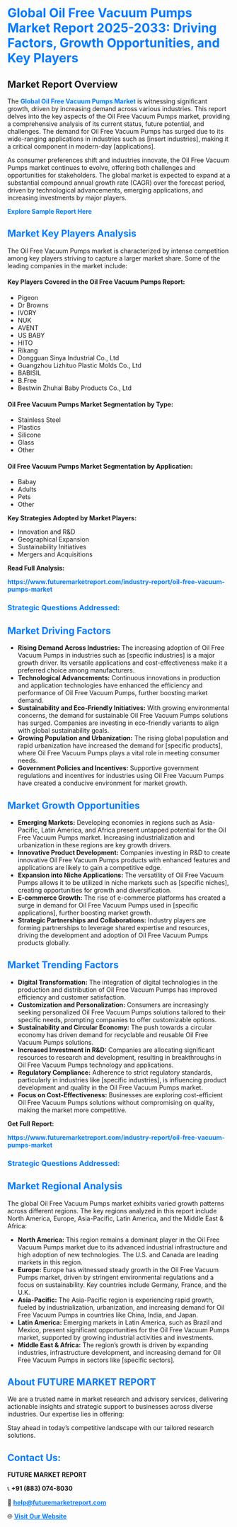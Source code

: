 <h1 style="color: #007BFF;">Global Oil Free Vacuum Pumps Market Report 2025-2033: Driving Factors, Growth Opportunities, and Key Players</h1>

<section id="overview">
<h2>Market Report Overview</h2>
<p>The <a href="https://www.futuremarketreport.com/industry-report/oil-free-vacuum-pumps-market" style="color: #007BFF; text-decoration: none;"><strong>Global Oil Free Vacuum Pumps Market</strong></a> is witnessing significant growth, driven by increasing demand across various industries. This report delves into the key aspects of the Oil Free Vacuum Pumps market, providing a comprehensive analysis of its current status, future potential, and challenges. The demand for Oil Free Vacuum Pumps has surged due to its wide-ranging applications in industries such as [insert industries], making it a critical component in modern-day [applications].</p>
<p>As consumer preferences shift and industries innovate, the Oil Free Vacuum Pumps market continues to evolve, offering both challenges and opportunities for stakeholders. The global market is expected to expand at a substantial compound annual growth rate (CAGR) over the forecast period, driven by technological advancements, emerging applications, and increasing investments by major players.</p>
</section>

<section id="overview">
<p><a href="https://www.futuremarketreport.com/request-sample/reportId=32456" style="color: #007BFF; text-decoration: none;"><strong>Explore Sample Report Here</strong></a></p>
</section>

<section id="key-players">
<h2 style="color: #007BFF;">Market Key Players Analysis</h2>
<p>The Oil Free Vacuum Pumps market is characterized by intense competition among key players striving to capture a larger market share. Some of the leading companies in the market include:</p>
<h4>Key Players Covered in the Oil Free Vacuum Pumps Report:</h4>
<ul><li>Pigeon</li><li>Dr Browns</li><li>IVORY</li><li>NUK</li><li>AVENT</li><li>US BABY</li><li>HITO</li><li>Rikang</li><li>Dongguan Sinya Industrial Co., Ltd</li><li>Guangzhou Lizhituo Plastic Molds Co., Ltd</li><li>BABISIL</li><li>B.Free</li><li>Bestwin Zhuhai Baby Products Co., Ltd</li></ul>
<h4>Oil Free Vacuum Pumps Market Segmentation by Type:</h4>
<ul><li>Stainless Steel</li><li>Plastics</li><li>Silicone</li><li>Glass</li><li>Other</li></ul>

<h4>Oil Free Vacuum Pumps Market Segmentation by Application:</h4>
<ul><li>Babay</li><li>Adults</li><li>Pets</li><li>Other</li></ul>
<p><strong>Key Strategies Adopted by Market Players:</strong></p>
<ul>
<li>Innovation and R&D</li>
<li>Geographical Expansion</li>
<li>Sustainability Initiatives</li>
<li>Mergers and Acquisitions</li>
</ul>
</section>

<section>
<p><strong>Read Full Analysis: </strong></p><a href="https://www.futuremarketreport.com/industry-report/oil-free-vacuum-pumps-market" style="color: #007BFF; text-decoration: none;"><strong>https://www.futuremarketreport.com/industry-report/oil-free-vacuum-pumps-market</strong></a>
<h3 style="color: #007BFF;">Strategic Questions Addressed:</h3>
</section>

<section id="driving-factors">
<h2 style="color: #007BFF;">Market Driving Factors</h2>
<ul>
<li><strong>Rising Demand Across Industries:</strong> The increasing adoption of Oil Free Vacuum Pumps in industries such as [specific industries] is a major growth driver. Its versatile applications and cost-effectiveness make it a preferred choice among manufacturers.</li>
<li><strong>Technological Advancements:</strong> Continuous innovations in production and application technologies have enhanced the efficiency and performance of Oil Free Vacuum Pumps, further boosting market demand.</li>
<li><strong>Sustainability and Eco-Friendly Initiatives:</strong> With growing environmental concerns, the demand for sustainable Oil Free Vacuum Pumps solutions has surged. Companies are investing in eco-friendly variants to align with global sustainability goals.</li>
<li><strong>Growing Population and Urbanization:</strong> The rising global population and rapid urbanization have increased the demand for [specific products], where Oil Free Vacuum Pumps plays a vital role in meeting consumer needs.</li>
<li><strong>Government Policies and Incentives:</strong> Supportive government regulations and incentives for industries using Oil Free Vacuum Pumps have created a conducive environment for market growth.</li>
</ul>
</section>

<section id="growth-opportunities">
<h2 style="color: #007BFF;">Market Growth Opportunities</h2>
<ul>
<li><strong>Emerging Markets:</strong> Developing economies in regions such as Asia-Pacific, Latin America, and Africa present untapped potential for the Oil Free Vacuum Pumps market. Increasing industrialization and urbanization in these regions are key growth drivers.</li>
<li><strong>Innovative Product Development:</strong> Companies investing in R&D to create innovative Oil Free Vacuum Pumps products with enhanced features and applications are likely to gain a competitive edge.</li>
<li><strong>Expansion into Niche Applications:</strong> The versatility of Oil Free Vacuum Pumps allows it to be utilized in niche markets such as [specific niches], creating opportunities for growth and diversification.</li>
<li><strong>E-commerce Growth:</strong> The rise of e-commerce platforms has created a surge in demand for Oil Free Vacuum Pumps used in [specific applications], further boosting market growth.</li>
<li><strong>Strategic Partnerships and Collaborations:</strong> Industry players are forming partnerships to leverage shared expertise and resources, driving the development and adoption of Oil Free Vacuum Pumps products globally.</li>
</ul>
</section>

<section id="trending-factors">
<h2 style="color: #007BFF;">Market Trending Factors</h2>
<ul>
<li><strong>Digital Transformation:</strong> The integration of digital technologies in the production and distribution of Oil Free Vacuum Pumps has improved efficiency and customer satisfaction.</li>
<li><strong>Customization and Personalization:</strong> Consumers are increasingly seeking personalized Oil Free Vacuum Pumps solutions tailored to their specific needs, prompting companies to offer customizable options.</li>
<li><strong>Sustainability and Circular Economy:</strong> The push towards a circular economy has driven demand for recyclable and reusable Oil Free Vacuum Pumps solutions.</li>
<li><strong>Increased Investment in R&D:</strong> Companies are allocating significant resources to research and development, resulting in breakthroughs in Oil Free Vacuum Pumps technology and applications.</li>
<li><strong>Regulatory Compliance:</strong> Adherence to strict regulatory standards, particularly in industries like [specific industries], is influencing product development and quality in the Oil Free Vacuum Pumps market.</li>
<li><strong>Focus on Cost-Effectiveness:</strong> Businesses are exploring cost-efficient Oil Free Vacuum Pumps solutions without compromising on quality, making the market more competitive.</li>
</ul>
</section>

<section>
<p><strong>Get Full Report: </strong></p><a href="https://www.futuremarketreport.com/industry-report/oil-free-vacuum-pumps-market" style="color: #007BFF; text-decoration: none;"><strong>https://www.futuremarketreport.com/industry-report/oil-free-vacuum-pumps-market</strong></a>
<h3 style="color: #007BFF;">Strategic Questions Addressed:</h3>
</section>


<section id="regional-analysis">
<h2 style="color: #007BFF;">Market Regional Analysis</h2>
<p>The global Oil Free Vacuum Pumps market exhibits varied growth patterns across different regions. The key regions analyzed in this report include North America, Europe, Asia-Pacific, Latin America, and the Middle East & Africa:</p>
<ul>
<li><strong>North America:</strong> This region remains a dominant player in the Oil Free Vacuum Pumps market due to its advanced industrial infrastructure and high adoption of new technologies. The U.S. and Canada are leading markets in this region.</li>
<li><strong>Europe:</strong> Europe has witnessed steady growth in the Oil Free Vacuum Pumps market, driven by stringent environmental regulations and a focus on sustainability. Key countries include Germany, France, and the U.K.</li>
<li><strong>Asia-Pacific:</strong> The Asia-Pacific region is experiencing rapid growth, fueled by industrialization, urbanization, and increasing demand for Oil Free Vacuum Pumps in countries like China, India, and Japan.</li>
<li><strong>Latin America:</strong> Emerging markets in Latin America, such as Brazil and Mexico, present significant opportunities for the Oil Free Vacuum Pumps market, supported by growing industrial activities and investments.</li>
<li><strong>Middle East & Africa:</strong> The region’s growth is driven by expanding industries, infrastructure development, and increasing demand for Oil Free Vacuum Pumps in sectors like [specific sectors].</li>
</ul>
</section>

<footer>
<h2 style="color: #007BFF;">About FUTURE MARKET REPORT</h2>
<p>We are a trusted name in market research and advisory services, delivering actionable insights and strategic support to businesses across diverse industries. Our expertise lies in offering:</p>

<p>Stay ahead in today’s competitive landscape with our tailored research solutions.</p>

<h2 style="color: #007BFF;">Contact Us:</h2>
<p><strong>FUTURE MARKET REPORT</strong></p>
<p>📞 <strong>+91 (883) 074-8030</strong></p>
<p>📧 <strong><a href="mailto:help@futuremarketreport.com" style="color: #007BFF;">help@futuremarketreport.com</a></strong></p>
<p>🌐 <strong><a href="https://www.futuremarketreport.com/" style="color: #007BFF;">Visit Our Website</a></strong></p>
</footer>